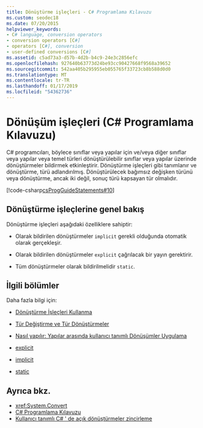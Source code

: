 ```yaml
---
title: Dönüştürme işleçleri - C# Programlama Kılavuzu
ms.custom: seodec18
ms.date: 07/20/2015
helpviewer_keywords:
- C# language, conversion operators
- conversion operators [C#]
- operators [C#], conversion
- user-defined conversions [C#]
ms.assetid: c5ad73a3-d57b-4d2b-b4c9-24e3c2856efc
ms.openlocfilehash: 927640b63773d24be93cc90427668f9568a39652
ms.sourcegitcommit: 542aa405b295955eb055765f33723cb8b588d0d0
ms.translationtype: MT
ms.contentlocale: tr-TR
ms.lasthandoff: 01/17/2019
ms.locfileid: "54362736"
---
```

# <a name="conversion-operators-c-programming-guide"></a>Dönüşüm işleçleri (C# Programlama Kılavuzu)

C# programcıları, böylece sınıflar veya yapılar için ve/veya diğer sınıflar veya yapılar veya temel türleri dönüştürülebilir sınıflar veya yapılar üzerinde dönüştürmeler bildirmek etkinleştirir. Dönüştürme işleçleri gibi tanımlanır ve dönüştürme, türü adlandırılmış. Dönüştürülecek bağımsız değişken türünü veya dönüştürme, ancak iki değil, sonuç türü kapsayan tür olmalıdır.  
  
 [!code-csharp[csProgGuideStatements#10](../../../csharp/programming-guide/classes-and-structs/codesnippet/CSharp/conversion-operators_1.cs)]  
  
## <a name="conversion-operators-overview"></a>Dönüştürme işleçlerine genel bakış

 Dönüştürme işleçleri aşağıdaki özelliklere sahiptir:  
  
-   Olarak bildirilen dönüştürmeler `implicit` gerekli olduğunda otomatik olarak gerçekleşir.  
  
-   Olarak bildirilen dönüştürmeler `explicit` çağrılacak bir yayın gerektirir.  
  
-   Tüm dönüştürmeler olarak bildirilmelidir `static`.  
  
## <a name="related-sections"></a>İlgili bölümler

 Daha fazla bilgi için:  
  
-   [Dönüştürme İşleçleri Kullanma](../../../csharp/programming-guide/statements-expressions-operators/using-conversion-operators.md)  
  
-   [Tür Değiştirme ve Tür Dönüştürmeler](../../../csharp/programming-guide/types/casting-and-type-conversions.md)  
  
-   [Nasıl yapılır: Yapılar arasında kullanıcı tanımlı Dönüşümler Uygulama](../../../csharp/programming-guide/statements-expressions-operators/how-to-implement-user-defined-conversions-between-structs.md)  
  
-   [explicit](../../../csharp/language-reference/keywords/explicit.md)  
  
-   [implicit](../../../csharp/language-reference/keywords/implicit.md)  
  
-   [static](../../../csharp/language-reference/keywords/static.md)  
  
## <a name="see-also"></a>Ayrıca bkz.

- <xref:System.Convert>  
- [C# Programlama Kılavuzu](../../../csharp/programming-guide/index.md)  
- [Kullanıcı tanımlı C# ' de açık dönüştürmeler zincirleme](https://blogs.msdn.microsoft.com/ericlippert/2007/04/16/chained-user-defined-explicit-conversions-in-c/)

